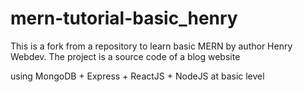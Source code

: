 # mern-tutorial-basic_henry
This is a fork from a repository to learn basic MERN by author Henry Webdev. The project is a source code of a blog website

using MongoDB + Express + ReactJS + NodeJS at basic level
